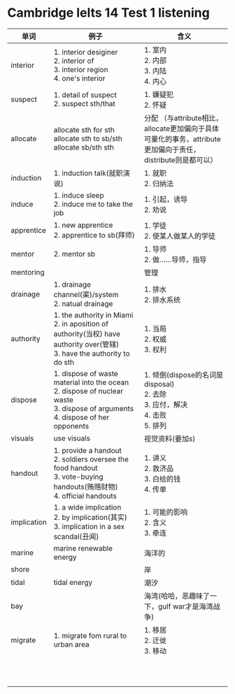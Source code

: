 # Cambridge Ielts 14 Test 1 listening
单词|例子|含义
-|-|-
interior|1. interior desiginer<br>2. interior of<br>3. interior region<br>4. one's interior|1. 室内<br>2. 内部<br>3. 内陆<br>4. 内心
suspect|1. detail of suspect<br>2. suspect sth/that|1. 嫌疑犯<br>2. 怀疑
allocate|allocate sth for sth<br>allocate sth to sb/sth<br>allocate sb/sth sth|分配 （与attribute相比，allocate更加偏向于具体可量化的事务，attribute更加偏向于责任，distribute则是都可以）
induction|1. induction talk(就职演说)|1. 就职<br>2. 归纳法
induce|1. induce sleep<br>2. induce me to take the job|1. 引起，诱导<br>2. 劝说
apprentice|1. new apprentice<br>2. apprentice to sb(拜师)|1. 学徒<br>2. 使某人做某人的学徒
mentor|2. mentor sb|1. 导师<br>2. 做……导师，指导
mentoring||管理
drainage|1. drainage channel(渠)/system<br>2. natual drainage|1. 排水<br>2. 排水系统
authority|1. the authority in Miami<br>2. in aposition of authority(当权) have authority over(管辖)<br>3. have the authority to do sth|1. 当局<br>2. 权威<br>3. 权利
dispose|1. dispose of waste material into the ocean<br>2. dispose of nuclear waste<br>3. dispose of arguments<br>4. dispose of her opponents|1. 倾倒(dispose的名词是disposal)<br>2. 去除<br>3. 应付，解决<br>4. 击败<br>5. 排列
visuals|use visuals|视觉资料(要加s)
handout|1. provide a handout<br>2. soldiers oversee the food handout<br>3. vote-buying handouts(贿赂财物)<br>4. official handouts|1. 讲义<br>2. 救济品<br>3. 白给的钱<br>4. 传单
implication|1. a wide implication<br>2. by implication(其实)<br>3. implication in a sex scandal(丑闻)|1. 可能的影响<br>2. 含义<br>3. 牵连
marine|marine renewable energy|海洋的
shore||岸
tidal|tidal energy|潮汐
bay||海湾(哈哈，恶趣味了一下，gulf war才是海湾战争)
migrate|1. migrate fom rural to urban area|1. 移居<br>2. 迁徙<br>3. 移动
||
||
||
||
||
||
||
||
||
||
||